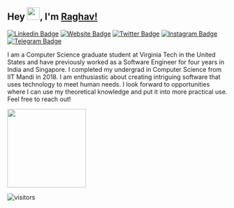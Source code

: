 ## Hey <img src="https://github.com/TheDudeThatCode/TheDudeThatCode/blob/master/Assets/Hi.gif" width="29px">, I'm [Raghav!](https://rghv96.github.io)

[![Linkedin Badge](https://img.shields.io/badge/-LinkedIn-0e76a8?style=flat-square&logo=Linkedin&logoColor=white)](https://linkedin.com/in/rghv96)
[![Website Badge](https://img.shields.io/badge/Website-3b5998?style=flat-square&logo=google-chrome&logoColor=white)](https://rghv96.github.io)
[![Twitter Badge](https://img.shields.io/badge/-Twitter-00acee?style=flat-square&logo=Twitter&logoColor=white)](https://twitter.com/rghv96)
[![Instagram Badge](https://img.shields.io/badge/-Instagram-e4405f?style=flat-square&logo=Instagram&logoColor=white)](https://instagram.com/_rghv/)
[![Telegram Badge](https://img.shields.io/badge/-Telegram-0088cc?style=flat-square&logo=Telegram&logoColor=white)](https://t.me/rghv96)
 
I am a Computer Science graduate student at Virginia Tech in the United States and have previously worked as a Software Engineer for four years in India and Singapore. I completed my undergrad in Computer Science from IIT Mandi in 2018. I am enthusiastic about creating intriguing software that uses technology to meet human needs. I look forward to opportunities where I can use my theoretical knowledge and put it into more practical use. Feel free to reach out!

<!--
**rghv96/rghv96** is a ✨ _special_ ✨ repository because its `README.md` (this file) appears on your GitHub profile.

Here are some ideas to get you started:

- 🔭 I’m currently working on ...
- 🌱 I’m currently learning ...
- 👯 I’m looking to collaborate on ...
- 🤔 I’m looking for help with ...
- 💬 Ask me about ...
- 📫 How to reach me: ...
- 😄 Pronouns: ...
- ⚡ Fun fact: ...
-->

<img height="180em" src="https://github-readme-stats.vercel.app/api?username=rghv96&show_icons=true&hide_border=true&&count_private=true&include_all_commits=true" />

![visitors](https://visitor-badge.glitch.me/badge?page_id=rghv96.rghv96)
